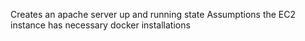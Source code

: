 Creates an apache server up and running state
Assumptions the EC2 instance has necessary docker installations
